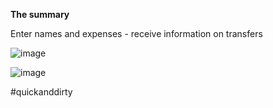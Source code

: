 **The summary**

Enter names and expenses - receive information on transfers


![image](https://github.com/Bagietnik/CostSharing/assets/84154206/78ea43e7-24f1-411d-8322-b4539a754e0b)


![image](https://github.com/Bagietnik/CostSharing/assets/84154206/3e6d3c7c-9e5b-44f6-86cb-026d1976c76e)


#quickanddirty

